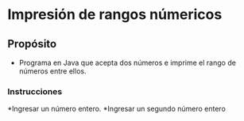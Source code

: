 # Impresión de rangos númericos

## Propósito 
* Programa en Java que acepta dos números e imprime el rango de números entre ellos. 

### Instrucciones
*Ingresar un número entero. 
*Ingresar un segundo número entero 

